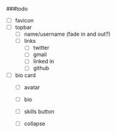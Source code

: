 ###todo

 - [ ] favicon
 - [ ] topbar
   - [ ] name/username (fade in and out?)
   - [ ] links
     - [ ] twitter
     - [ ] gmail
     - [ ] linked in
     - [ ] github
 - [ ] bio card
   - [ ] avatar
   - [ ] bio
   - [ ] skills button
   - [ ] collapse
   
   
